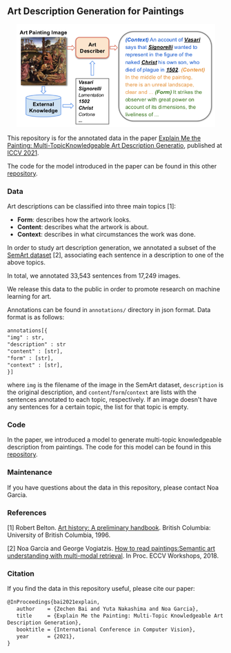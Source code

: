 ## Art Description Generation for Paintings

<p align="center">
  <img width="460" src="https://github.com/noagarcia/explain-paintings/blob/main/main.png?raw=true">
</p>

This repository is for the annotated data in the paper [Explain Me the Painting: Multi-TopicKnowledgeable Art Description Generatio](), 
published at [ICCV 2021](http://iccv2021.thecvf.com/).

The code for the model introduced in the paper can be found in this other [repository](https://github.com/JosephPai/Art-Description).

### Data
Art descriptions can be classified into three main topics [1]:
- **Form**: describes how the artwork looks.
- **Content**: describes what the artwork is about.
- **Context**: describes in what circumstances the work was done.

In order to study art description generation, we annotated a subset of the [SemArt dataset](https://noagarcia.github.io/SemArt/) [2], associating each sentence in a description to one of the above topics. 

In total, we annotated 33,543 sentences from 17,249 images. 

We release this data to the public in order to promote research on machine learning for art.

Annotations can be found in `annotations/` directory in json format. Data format is as follows:

````
annotations[{
"img" : str, 
"description" : str
"content" : [str], 
"form" : [str], 
"context" : [str], 
}]
````

where `img` is the filename of the image in the SemArt dataset, `description` is the original description, and `content`/`form`/`context` are lists with the sentences annotated to each topic, respectively. If an image doesn't have any sentences for a certain topic, the list for that topic is empty.

### Code
In the paper, we introduced a model to generate multi-topic knowledgeable description from paintings. The code for this model can be found in this [repository](https://github.com/JosephPai/Art-Description).

### Maintenance
If you have questions about the data in this repository, please contact Noa Garcia.

### References

[1] Robert Belton. [Art history: A preliminary handbook](https://d1wqtxts1xzle7.cloudfront.net/43880410/Preliminary_Handbook.pdf?1458371315=&response-content-disposition=inline%3B+filename%3DArt_History_A_Preliminary_Handbook_1996.pdf&Expires=1629445880&Signature=DtZmXwPBVzDayjhCpAPaJz1-ec44G5YFabIIs7STd~VTzjtLovcOsZOFYRn14lUraqvRG54b8Zxj8F~QJFhUEr3SWUUMUItGEDYQnZ1cMFjEwolLJ-G~xQO~~GXEGgJ5gI8scaczglTi~SckS0dSCPrVBtsMwQ794oHK~nsF4K2EilyLR4PHOpk0iPyF5Q8xgd~sY512wj2Eij6C8mdesFJe6CtZQH-ty-voHbgSwYrNcrbhg0gnGnWxJ~f9ioHmdvry8AwizfNTj7AyOmLBIP5XWZ~d1vurr6gyjB6PyEKu8dBHr2SaAF2ofibTK~thGN959hYcfe3wRtqDMN6r7Q__&Key-Pair-Id=APKAJLOHF5GGSLRBV4ZA). British Columbia: University of British Columbia, 1996.

[2] Noa Garcia and George Vogiatzis. [How to read paintings:Semantic art understanding with multi-modal retrieval](https://arxiv.org/abs/1810.09617). In Proc. ECCV Workshops, 2018.


### Citation

If you find the data in this repository useful, please cite our paper:
````
@InProceedings{bai2021explain,
   author    = {Zechen Bai and Yuta Nakashima and Noa Garcia},
   title     = {Explain Me the Painting: Multi-Topic Knowledgeable Art Description Generation},
   booktitle = {International Conference in Computer Vision},
   year      = {2021},
}
````

